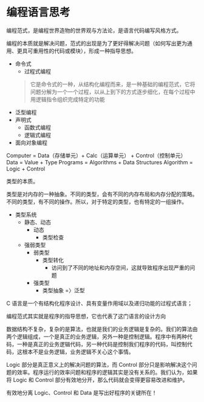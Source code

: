 # 编程语言思考

编程范式，是编程世界造物的世界观与方法论，是语言代码编写风格方式。

编程的本质就是解决问题，范式的出现是为了更好得解决问题（如何写出更为通用、更具可重用性的代码或模块），形成一种指导思想。

- 命令式
  - 过程式编程
  > 它是命令式的一种，从结构化编程而来，是一种基础的编程范式，它将问题分解为一个一个过程，以从上到下的方式逐步细化，在每个过程中用逻辑指令组织完成特定的功能
- 泛型编程
- 声明式
  - 函数式编程
  - 逻辑式编程
- 面向对象编程

Computer = Data（存储单元）+ Calc（运算单元） + Control（控制单元）
Data = Value + Type
Programs = Algorithms + Data Structures
Algorithm = Logic + Control

类型的本质。

类型是对内存的一种抽象。不同的类型，会有不同的内存布局和内存分配的策略。
不同的类型，有不同的操作。所以，对于特定的类型，也有特定的一组操作。

- 类型系统
  - 静态、动态
    - 动态
      - 类型检查
  - 强弱类型
    - 弱类型
      - 类型转化
        - 访问到了不同的地址和内存空间，这就导致程序出现严重的问题
    - 强类型
      - 类型抽象 =〉泛型

C 语言是一个有结构化程序设计、具有变量作用域以及递归功能的过程式语言；

编程范式其实就是程序的指导思想，它也代表了这门语言的设计方向





数据结构不复杂，复杂的是算法，也就是我们的业务逻辑是复杂的。我们的算法由两个逻辑组成，一个是真正的业务逻辑，另外一种是控制逻辑。程序中有两种代码，一种是真正的业务逻辑代码，另一种代码是控制我们程序的代码，叫控制代码，这根本不是业务逻辑，业务逻辑不关心这个事情。

Logic 部分是真正意义上的解决问题的算法，而 Control 部分只是影响解决这个问题的效率。程序运行的效率问题和程序的逻辑其实是没有关系的。我们认为，如果将 Logic 和 Control 部分有效地分开，那么代码就会变得更容易改进和维护。


有效地分离 Logic、Control 和 Data 是写出好程序的关键所在！
